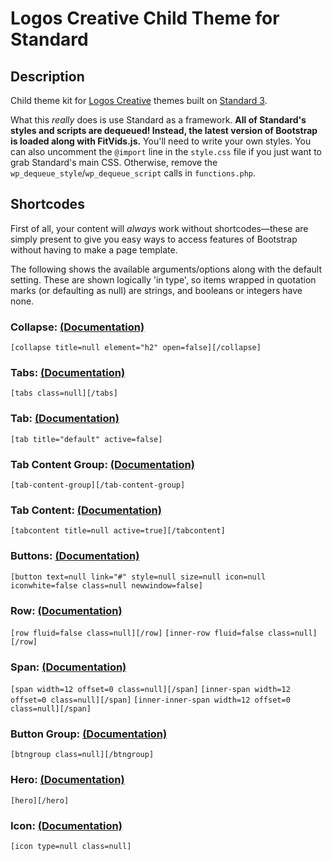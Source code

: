 # Logos Creative Child Theme for Standard

## Description

Child theme kit for [Logos Creative](http://logos-creative.com) themes built on [Standard 3](http://standardtheme.com).

What this *really* does is use Standard as a framework. **All of Standard's styles and scripts are dequeued! Instead, the latest version of Bootstrap is loaded along with FitVids.js.** You'll need to write your own styles. You can also uncomment the `@import` line in the `style.css` file if you just want to grab Standard's main CSS. Otherwise, remove the `wp_dequeue_style`/`wp_dequeue_script` calls in `functions.php`.

## Shortcodes

First of all, your content will *always* work without shortcodes—these are simply present to give you easy ways to access features of Bootstrap without having to make a page template.

The following shows the available arguments/options along with the default setting. These are shown logically 'in type', so items wrapped in quotation marks (or defaulting as null) are strings, and booleans or integers have none.

### Collapse: <a href="http://twitter.github.com/bootstrap/javascript.html#collapse" target="_blank">(Documentation)</a> ###

```[collapse title=null element="h2" open=false][/collapse]```

### Tabs: <a href="http://twitter.github.com/bootstrap/javascript.html#tabs" target="_blank">(Documentation)</a> ###

```[tabs class=null][/tabs]```

### Tab: <a href="http://twitter.github.com/bootstrap/javascript.html#tabs" target="_blank">(Documentation)</a> ###

```[tab title="default" active=false]```

### Tab Content Group: <a href="http://twitter.github.com/bootstrap/javascript.html#tabs" target="_blank">(Documentation)</a> ###

<code>[tab-content-group][/tab-content-group]</code>

### Tab Content: <a href="http://twitter.github.com/bootstrap/javascript.html#tabs" target="_blank">(Documentation)</a> ###

```[tabcontent title=null active=true][/tabcontent]```

### Buttons: <a href="http://twitter.github.com/bootstrap/base-css.html#buttons" target="_blank">(Documentation)</a> ###

```[button text=null link="#" style=null size=null icon=null iconwhite=false class=null newwindow=false]```

### Row: <a href="http://twitter.github.com/bootstrap/scaffolding.html" target="_blank">(Documentation)</a> ###

```[row fluid=false class=null][/row]```
```[inner-row fluid=false class=null][/row]```

### Span: <a href="http://twitter.github.com/bootstrap/scaffolding.html" target="_blank">(Documentation)</a> ###

```[span width=12 offset=0 class=null][/span]```
```[inner-span width=12 offset=0 class=null][/span]```
```[inner-inner-span width=12 offset=0 class=null][/span]```

### Button Group: <a href="http://twitter.github.com/bootstrap/components.html#buttonGroups" target="_blank">(Documentation)</a> ###

```[btngroup class=null][/btngroup]```

### Hero: <a href="http://twitter.github.com/bootstrap/components.html#typography" target="_blank">(Documentation)</a> ###


<code>[hero][/hero]</code>

### Icon: <a href="http://fortawesome.github.com/Font-Awesome/" target="_blank">(Documentation)</a> ###

```[icon type=null class=null]```